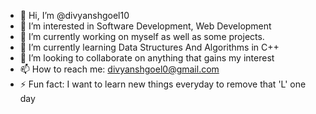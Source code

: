 - 👋 Hi, I’m @divyanshgoel10
- 👀 I’m interested in Software Development, Web Development
- 🔭 I’m currently working on myself as well as some projects.
- 🌱 I’m currently learning Data Structures And Algorithms in C++
- 👯 I’m looking to collaborate on anything that gains my interest
- 📫 How to reach me: divyanshgoel0@gmail.com
- ⚡ Fun fact: I want to learn new things everyday to remove that 'L' one day
